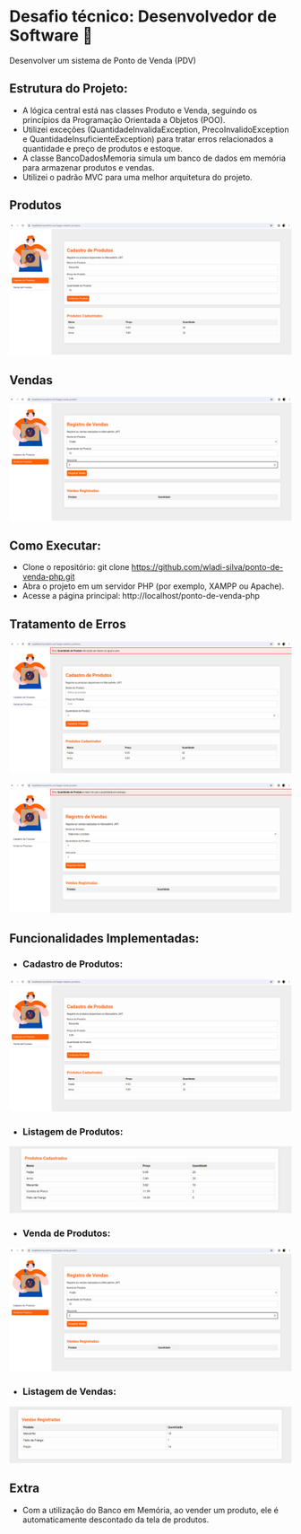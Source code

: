 
# Desafio técnico: Desenvolvedor de Software 🚀

Desenvolver um sistema de Ponto de Venda (PDV)

## Estrutura do Projeto:

- A lógica central está nas classes Produto e Venda, seguindo os princípios da Programação Orientada a Objetos (POO).
- Utilizei exceções (QuantidadeInvalidaException, PrecoInvalidoException e QuantidadeInsuficienteException) para tratar erros relacionados a quantidade e preço de produtos e estoque.
- A classe BancoDadosMemoria simula um banco de dados em memória para armazenar produtos e vendas.
- Utilizei o padrão MVC para uma melhor arquitetura do projeto.

## Produtos

![Produtos](./assets/images/readme/cadastro-produtos.png)

## Vendas

![Vendas](./assets/images/readme/venda-produtos.png)

## Como Executar:

- Clone o repositório: git clone https://github.com/wladi-silva/ponto-de-venda-php.git
- Abra o projeto em um servidor PHP (por exemplo, XAMPP ou Apache).
- Acesse a página principal: http://localhost/ponto-de-venda-php

## Tratamento de Erros

![Exception Quantidade](./assets/images/readme/exception-quantidade.png)

![Exception Insuficiente](./assets/images/readme/exception-insuficiente.png)

## Funcionalidades Implementadas:
- <h3>Cadastro de Produtos:</h3>
![Produtos](./assets/images/readme/cadastro-produtos.png)
- <h3>Listagem de Produtos:</h3>
![Listagem Produtos](./assets/images/readme/listagem-produtos.png)
- <h3>Venda de Produtos:</h3>
![Vendas](./assets/images/readme/venda-produtos.png)
- <h3>Listagem de Vendas:</h3>
![Listagem Produtos](./assets/images/readme/listagem-vendas.png)

## Extra
- Com a utilização do Banco em Memória, ao vender um produto, ele é automaticamente descontado da tela de produtos.
